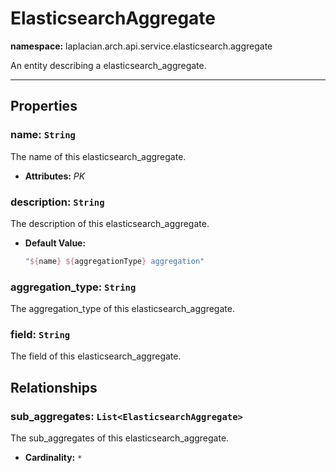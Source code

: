 

# **ElasticsearchAggregate**
**namespace:** laplacian.arch.api.service.elasticsearch.aggregate

An entity describing a elasticsearch_aggregate.



---

## Properties

### name: `String`
The name of this elasticsearch_aggregate.
- **Attributes:** *PK*

### description: `String`
The description of this elasticsearch_aggregate.
- **Default Value:**
  ```kotlin
  "${name} ${aggregationType} aggregation"
  ```

### aggregation_type: `String`
The aggregation_type of this elasticsearch_aggregate.

### field: `String`
The field of this elasticsearch_aggregate.

## Relationships

### sub_aggregates: `List<ElasticsearchAggregate>`
The sub_aggregates of this elasticsearch_aggregate.
- **Cardinality:** `*`
